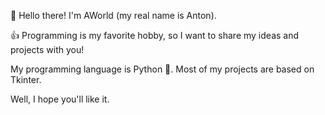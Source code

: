  👋 Hello there! I'm AWorld
    (my real name is Anton).

 👍 Programming is my favorite hobby,
    so I want to share my ideas and
    projects with you!

 My programming language is Python 🐍.
 Most of my projects are based on Tkinter.

 Well, I hope you'll like it.
